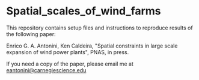 # Spatial_scales_of_wind_farms

This repository contains setup files and instructions to reproduce results of the following paper:

Enrico G. A. Antonini, Ken Caldeira, "Spatial constraints in large scale expansion of wind power plants", PNAS, in press.

If you need a copy of the paper, please email me at eantonini@carnegiescience.edu
